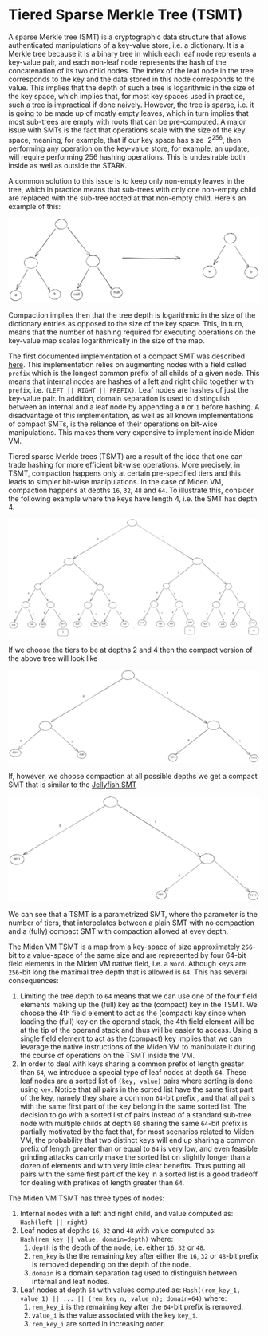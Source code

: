 # Tiered Sparse Merkle Tree (TSMT)
A sparse Merkle tree (SMT) is a cryptographic data structure that allows authenticated manipulations of a key-value store, i.e. a dictionary. It is a Merkle tree because it is
a binary tree in which each leaf node represents a key-value pair, and each non-leaf node represents the hash of the concatenation of its two child nodes. The index of the
leaf node in the tree corresponds to the key and the data stored in this node corresponds to the value. This implies that the depth of such a tree is logarithmic in the size of the key space, which implies that, for most key spaces used in practice, such a tree is impractical if done naively. However, the tree is sparse, i.e. it is going to be made up of mostly empty leaves, which in turn implies that most sub-trees are empty with roots that can be pre-computed.
A major issue with SMTs is the fact that operations scale with the size of the key space, meaning, for example, that if our key space has size $~ 2^{256}$, then performing any operation on the key-value store, for example, an update, will require performing $256$ hashing operations. This is undesirable both inside as well as outside the STARK.


A common solution to this issue is to keep only non-empty leaves in the tree, which in practice means that sub-trees with only one non-empty child are replaced with the sub-tree rooted at that non-empty child. Here's an example of this:

<p align="center">
    <img src="./diagram/../../diagrams/crypto-primitives/tsmt/tsmt_compaction_example.svg">
</p>


Compaction implies then that the tree depth is logarithmic in the size of the dictionary entries as opposed to the size of the key space. This, in turn, means that the number of hashing required for executing operations on the key-value map scales logarithmically in the size of the map.

The first documented implementation of a compact SMT was described [here](https://github.com/proofchains/python-proofmarshal/blob/master/proofmarshal/merbinnertree.py). This implementation relies on augmenting nodes with
a field called `prefix` which is the longest common prefix of all childs of a given node. This means that internal nodes are hashes of a left and right child together with `prefix`, i.e. `(LEFT || RIGHT || PREFIX)`. Leaf nodes are hashes of just the key-value pair. In addition, domain separation is used to distinguish
between an internal and a leaf node by appending a `0` or `1` before hashing.
A disadvantage of this implementation, as well as all known implementations of compact SMTs, is the reliance of their operations on bit-wise manipulations. This makes them very expensive to implement inside Miden VM.

Tiered sparse Merkle trees (TSMT) are a result of the idea that one can trade hashing for more efficient bit-wise operations. More precisely, in TSMT, compaction happens only at certain pre-specified tiers and this leads to simpler bit-wise manipulations. In the case of Miden VM, compaction happens at depths `16`, `32`, `48` and `64`. To illustrate this, consider the following example where the keys have length 4, i.e. the SMT has depth 4.

<p align="center">
    <img src="./diagram/../../diagrams/crypto-primitives/tsmt/tsmt_non_compact.svg">
</p>

If we choose the tiers to be at depths 2 and 4 then the compact version of the above tree will look like

<p align="center">
    <img src="./diagram/../../diagrams/crypto-primitives/tsmt/tsmt_compact_2.svg">
</p>

If, however, we choose compaction at all possible depths we get a compact SMT that is similar to the [Jellyfish SMT](https://developers.diem.com/papers/jellyfish-merkle-tree/2021-01-14.pdf)

<p align="center">
    <img src="./diagram/../../diagrams/crypto-primitives/tsmt/tsmt_compact_1.svg">
</p>

We can see that a TSMT is a parametrized SMT, where the parameter is the number of tiers, that interpolates between a plain SMT with no compaction and a  (fully) compact SMT with compaction allowed at evey depth.


The Miden VM TSMT is a map from a key-space of size approximately `256`-bit to a value-space of the same size and are represented by four $64$-bit field elements in the Miden VM native field, i.e. a `Word`. Athough keys are `256`-bit long the maximal tree depth that is allowed is `64`. This has several consequences:

1. Limiting the tree depth to `64` means that we can use one of the four field elements making up the (full) key as the (compact) key in the TSMT. We choose the 4th field element to act as the (compact) key since when loading the (full) key on the operand stack, the 4th field element will be at the tip of the operand stack and thus will be easier to access. Using a single field element to act as the (compact) key implies that we can levarage the native instructions of the Miden VM to manipulate it during the course of operations on the TSMT inside the VM.
2. In order to deal with keys sharing a common prefix of length greater than `64`, we introduce a special type of leaf nodes at depth `64`. These leaf nodes are a sorted list of `(key, value)` pairs where sorting is done using `key`. Notice that all pairs in the sorted list have the same first part of the key, namely they share a common `64`-bit prefix , and that all pairs with the same first part of the key belong in the same sorted list. The decision to go with a sorted list of pairs instead of a standard sub-tree node with multiple childs at depth `80` sharing the same `64`-bit prefix is partially motivated by the fact that, for most scenarios related to Miden VM, the probability that two distinct keys will end up sharing a common prefix of length greater than or equal to `64` is very low, and even feasible grinding attacks can only make the sorted list on slightly longer than a dozen of elements and with very little clear benefits. Thus putting all pairs with the same first part of the key in a sorted list is a good tradeoff for dealing with prefixes of length greater than `64`.

The Miden VM TSMT has three types of nodes:
1. Internal nodes with a left and right child, and value computed as: `Hash(left || right)`
2. Leaf nodes at depths `16`, `32` and `48` with value computed as: `Hash(rem_key || value; domain=depth)` where:
   1. `depth` is the depth of the node, i.e. either `16`, `32` or `48`.
   2. `rem_key` is the the remaining key after either the `16`, `32` or `48`-bit prefix is removed depending on the depth of the node.
   3. `domain` is a domain separation tag used to distinguish between internal and leaf nodes.
3. Leaf nodes at depth `64` with values computed as: `Hash((rem_key_1, value_1) || ... || (rem_key_n, value_n); domain=64)` where:
   1. `rem_key_i` is the remaining key after the `64`-bit prefix is removed.
   2. `value_i` is the value associated with the key `key_i`.
   3. `rem_key_i` are sorted in increasing order.
